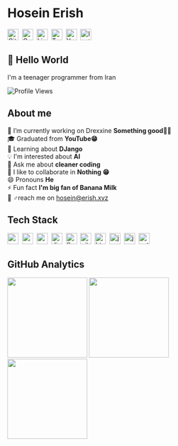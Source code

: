 # Hosein Erish
<a href="https://www.github.com/hoseinerish" target="_blank"><img src="https://img.shields.io/badge/GitHub-100000?style=flat&logo=github&logoColor=white" alt="GitHub Badge" height="25"></a>&nbsp;
<a href="mailto:thehoseinerish@gmail.com" target="_blank"><img src="https://img.shields.io/badge/Gmail-D14836?style=flat&logo=gmail&logoColor=white" alt="Gmail Badge" height="25"></a>&nbsp;
<a href="https://www.linkedin.com/in/hoseinerish" target="_blank"><img src="https://img.shields.io/badge/LinkedIn-0077B5?style=flat&logo=linkedin&logoColor=white" alt="LinkedIn Badge" height="25"></a>&nbsp;
<a href="https://www.twitch.tv/theerilia" target="_blank"><img src="https://img.shields.io/badge/Twitch-9146FF?style=flat&logo=twitch&logoColor=white" alt="Twitch Badge" height="25"></a>&nbsp;
<a href="https://www.youtube.com/c/codijoys" target="_blank"><img src="https://img.shields.io/badge/YouTube-FF0000?style=flat&logo=youtube&logoColor=white" alt="YouTube Badge" height="25"></a>&nbsp;
<a href="https://www.instagram.com/the.erish" target="_blank"><img src="https://img.shields.io/badge/Instagram-E4405F?style=flat&logo=instagram&logoColor=white" alt="Instagram Badge" height="25"></a>&nbsp;

## 👋 Hello World
I'm a teenager programmer from Iran

![Profile Views](https://komarev.com/ghpvc/?username=hoseinerish&theme=default&color=brightgreen&style=flat-square&label=Profile+Views)

## About me
🔭&nbsp;I’m currently working on Drexxine **Something good💁‍♂️**
<br/>🎓&nbsp;Graduated from **YouTube😁**
<br/>🌱&nbsp;Learning about **DJango**
<br/>💡&nbsp;I'm interested about **AI**
<br/>💬&nbsp;Ask me about **cleaner coding**
<br/>🤝&nbsp;I like to collaborate in **Nothing 😁**
<br/>😄&nbsp;Pronouns **He**
<br/>⚡&nbsp;Fun fact **I'm big fan of Banana Milk**
<br/>💁&nbsp;♂️reach me on [hosein@erish.xyz](mailto:hosein@erish.xyz)

## Tech Stack
<img src="https://img.shields.io/badge/Android-05122A?style=flat&logo=android" alt="android Badge" height="25">&nbsp;
<img src="https://img.shields.io/badge/Canva-05122A?style=flat&logo=canva" alt="canva Badge" height="25">&nbsp;
<img src="https://img.shields.io/badge/Css3-05122A?style=flat&logo=css3" alt="css3 Badge" height="25">&nbsp;
<img src="https://img.shields.io/badge/Django-05122A?style=flat&logo=django" alt="django Badge" height="25">&nbsp;
<img src="https://img.shields.io/badge/Flask-05122A?style=flat&logo=flask" alt="flask Badge" height="25">&nbsp;
<img src="https://img.shields.io/badge/Git-05122A?style=flat&logo=git" alt="git Badge" height="25">&nbsp;
<img src="https://img.shields.io/badge/Html5-05122A?style=flat&logo=html5" alt="html5 Badge" height="25">&nbsp;
<img src="https://img.shields.io/badge/Java-05122A?style=flat&logo=java" alt="java Badge" height="25">&nbsp;
<img src="https://img.shields.io/badge/Javascript-05122A?style=flat&logo=javascript" alt="javascript Badge" height="25">&nbsp;
<img src="https://img.shields.io/badge/Python-05122A?style=flat&logo=python" alt="python Badge" height="25">&nbsp;

## GitHub Analytics
<div>
<img height="180em" src="https://github-readme-stats.vercel.app/api?username=erillia&theme=tokyonight&show_icons=true&count_private=true">
<img height="180em" src="https://github-readme-stats.vercel.app/api/top-langs/?username=erillia&theme=tokyonight&layout=compact&langs_count=5">
<img height="180em" src="https://github-readme-streak-stats.herokuapp.com/?user=erillia&theme=tokyonight">
</div>
